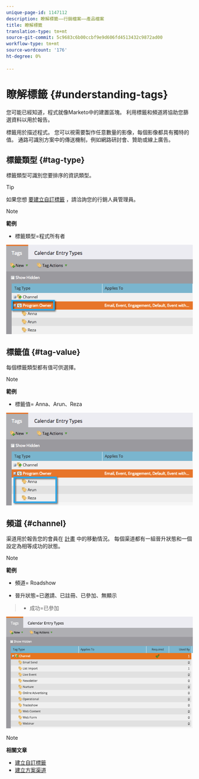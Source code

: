 ```yaml
---
unique-page-id: 1147112
description: 瞭解標籤——行銷檔案——產品檔案
title: 瞭解標籤
translation-type: tm+mt
source-git-commit: 5c9683c6b00ccbf9e9d606fd4513432c9872ad00
workflow-type: tm+mt
source-wordcount: '176'
ht-degree: 0%

---
```



# 瞭解標籤 {#understanding-tags}

您可能已經知道，程式就像Marketo中的建置區塊。 利用標籤和頻道將協助您篩選資料以用於報告。

標籤用於描述程式。 您可以視需要製作任意數量的影像，每個影像都具有獨特的值。 通路可識別方案中的傳送機制，例如網路研討會、贊助或線上廣告。

## 標籤類型 {#tag-type}

標籤類型可識別您要排序的資訊類型。

>[!TIP]
>
>如果您想 [要建立自訂標籤](http://docs.marketo.com/display/DOCS/Create+Custom+Tags) ，請洽詢您的行銷人員管理員。

>[!NOTE]
>
>**範例**
>
>* 標籤類型=程式所有者

>



![](assets/image2014-9-17-15-3a12-3a46.png)

## 標籤值 {#tag-value}

每個標籤類型都有值可供選擇。

>[!NOTE]
>
>**範例**
>
>* 標籤值= Anna、Arun、Reza

>



![](assets/image2014-9-17-15-3a16-3a8.png)

## 頻道 {#channel}

渠道用於報告您的會員在 [計畫](../../../../product-docs/core-marketo-concepts/programs/creating-programs/understanding-program-membership.md) 中的移動情況。 每個渠道都有一組晉升狀態和一個設定為相等成功的狀態。

>[!NOTE]
>
>**範例**
>
>* 頻道= Roadshow
   >
   >
* 晉升狀態=已邀請、已註冊、已參加、無顯示
>* 成功=已參加

>



![](assets/image2015-2-5-16-3a57-3a59.png)

>[!NOTE]
>
>**相關文章**
>
>* [建立自訂標籤](../../../../product-docs/administration/tags/create-custom-tags.md)
>* [建立方案渠道](../../../../product-docs/administration/tags/create-a-program-channel.md)

>



